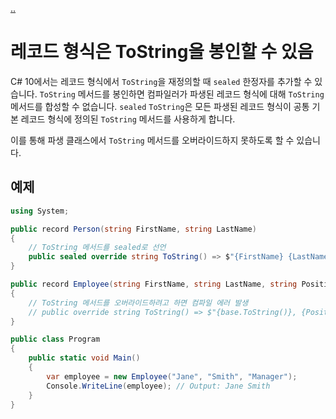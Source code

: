 [..](../README.md)

# 레코드 형식은 ToString을 봉인할 수 있음

C# 10에서는 레코드 형식에서 `ToString`을 재정의할 때 `sealed` 한정자를 추가할 수 있습니다. 
`ToString` 메서드를 봉인하면 컴파일러가 파생된 레코드 형식에 대해 `ToString` 메서드를 합성할 수 없습니다. 
`sealed` `ToString`은 모든 파생된 레코드 형식이 공통 기본 레코드 형식에 정의된 `ToString` 메서드를 사용하게 합니다.

이를 통해 파생 클래스에서 `ToString` 메서드를 오버라이드하지 못하도록 할 수 있습니다.

## 예제

```cs
using System;

public record Person(string FirstName, string LastName)
{
    // ToString 메서드를 sealed로 선언
    public sealed override string ToString() => $"{FirstName} {LastName}";
}

public record Employee(string FirstName, string LastName, string Position) : Person(FirstName, LastName)
{
    // ToString 메서드를 오버라이드하려고 하면 컴파일 에러 발생
    // public override string ToString() => $"{base.ToString()}, {Position}";
}

public class Program
{
    public static void Main()
    {
        var employee = new Employee("Jane", "Smith", "Manager");
        Console.WriteLine(employee); // Output: Jane Smith
    }
}
```
